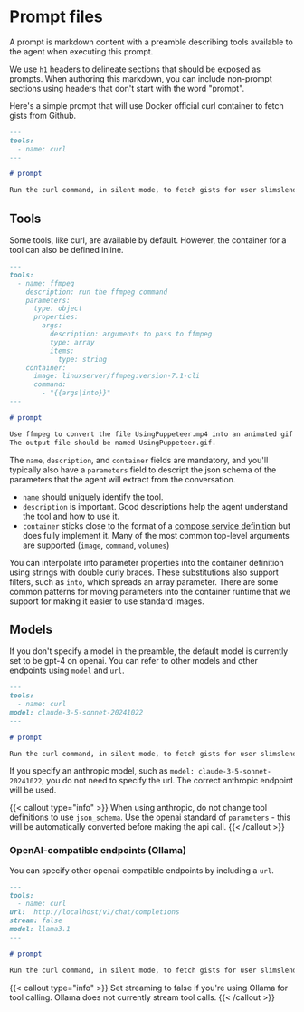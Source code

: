 # Prompt files

A prompt is markdown content with a preamble describing tools available to the agent when executing this prompt.

We use `h1` headers to delineate sections that should be exposed as prompts. When authoring this markdown, you can include non-prompt sections 
using headers that don't start with the word "prompt". 

Here's a simple prompt that will use Docker official curl container to fetch gists from Github.


```markdown
---
tools:
  - name: curl
---

# prompt

Run the curl command, in silent mode, to fetch gists for user slimslenderslacks from GitHub.
```

## Tools

Some tools, like curl, are available by default.  However, the container for a tool can also be defined inline.


```markdown
---
tools:
  - name: ffmpeg
    description: run the ffmpeg command
    parameters:
      type: object
      properties:
        args:
          description: arguments to pass to ffmpeg
          type: array
          items:
            type: string
    container:
      image: linuxserver/ffmpeg:version-7.1-cli
      command:
        - "{{args|into}}"
---

# prompt

Use ffmpeg to convert the file UsingPuppeteer.mp4 into an animated gif file at 1 frame per second.
The output file should be named UsingPuppeteer.gif.
```

The `name`, `description`, and `container` fields are mandatory, and you'll typically also have a `parameters` field to descript the json schema
of the parameters that the agent will extract from the conversation.

* `name` should uniquely identify the tool.
* `description` is important. Good descriptions help the agent understand the tool and how to use it.
* `container` sticks close to the format of a [compose service definition](https://docs.docker.com/reference/compose-file/services/) but does
  fully implement it. Many of the most common top-level arguments are supported (`image`, `command`, `volumes`)

You can interpolate into parameter properties into the container definition using strings with double curly braces. These substitutions also
support filters, such as `into`, which spreads an array parameter.  There are some common patterns for moving parameters into the container
runtime that we support for making it easier to use standard images.

## Models

If you don't specify a model in the preamble, the default model is currently set to be gpt-4 on openai. You can refer to other models and 
other endpoints using `model` and `url`.

```markdown
---
tools:
  - name: curl
model: claude-3-5-sonnet-20241022
---

# prompt

Run the curl command, in silent mode, to fetch gists for user slimslenderslacks from GitHub.
```

If you specify an anthropic model, such as `model: claude-3-5-sonnet-20241022`, you do not need to specify the url. The correct anthropic
endpoint will be used.

{{< callout type="info" >}}
When using anthropic, do not change tool definitions to use `json_schema`. Use the openai standard of `parameters` - this will be automatically converted before making the api call.
{{< /callout >}}

### OpenAI-compatible endpoints (Ollama)

You can specify other openai-compatible endpoints by including a `url`.

```markdown
---
tools:
  - name: curl
url:  http://localhost/v1/chat/completions
stream: false
model: llama3.1
---

# prompt

Run the curl command, in silent mode, to fetch gists for user slimslenderslacks from GitHub.
```

{{< callout type="info" >}}
Set streaming to false if you're using Ollama for tool calling. Ollama does not currently stream tool calls.
{{< /callout >}}

